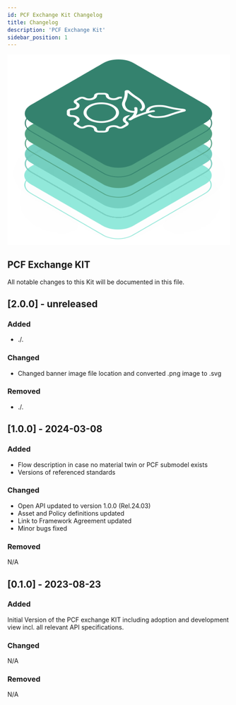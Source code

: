```yaml
---
id: PCF Exchange Kit Changelog
title: Changelog
description: 'PCF Exchange Kit'
sidebar_position: 1
---
```


![PCF Exchange kit banner](/img/kit-icons/pcf-kit-icon.svg)

## PCF Exchange KIT

All notable changes to this Kit will be documented in this file.

## [2.0.0] - unreleased

### Added

* ./.

### Changed

* Changed banner image file location and converted .png image to .svg

### Removed

* ./.

## [1.0.0] - 2024-03-08

### Added

* Flow description in case no material twin or PCF submodel exists
* Versions of referenced standards

### Changed

* Open API updated to version 1.0.0 (Rel.24.03)
* Asset and Policy definitions updated
* Link to Framework Agreement updated
* Minor bugs fixed

### Removed

N/A

## [0.1.0] - 2023-08-23

### Added

Initial Version of the PCF exchange KIT including adoption and development view incl. all relevant API specifications.

### Changed

N/A

### Removed

N/A

